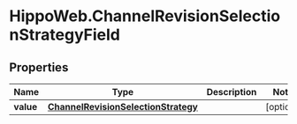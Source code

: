 # HippoWeb.ChannelRevisionSelectionStrategyField

## Properties

Name | Type | Description | Notes
------------ | ------------- | ------------- | -------------
**value** | [**ChannelRevisionSelectionStrategy**](ChannelRevisionSelectionStrategy.md) |  | [optional] 


